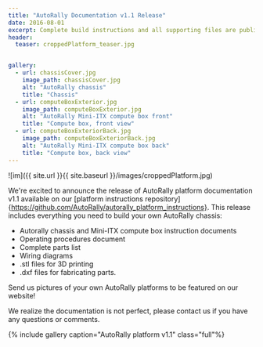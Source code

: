 ```yaml
---
title: "AutoRally Documentation v1.1 Release"
date: 2016-08-01
excerpt: Complete build instructions and all supporting files are publicly available! 
header:
  teaser: croppedPlatform_teaser.jpg


gallery:
  - url: chassisCover.jpg
    image_path: chassisCover.jpg
    alt: "AutoRally chassis"
    title: "Chassis"
  - url: computeBoxExterior.jpg
    image_path: computeBoxExterior.jpg
    alt: "AutoRally Mini-ITX compute box front"
    title: "Compute box, front view"
  - url: computeBoxExteriorBack.jpg
    image_path: computeBoxExteriorBack.jpg
    alt: "AutoRally Mini-ITX compute box back"
    title: "Compute box, back view"
---
```


![im]({{ site.url }}{{ site.baseurl }}/images/croppedPlatform.jpg)

We're excited to announce the release of AutoRally platform documentation v1.1 available on our [platform instructions repository]{https://github.com/AutoRally/autorally_platform_instructions}. This release includes everything you need to build your own AutoRally chassis:

- Autorally chassis and Mini-ITX compute box instruction documents
- Operating procedures document
- Complete parts list
- Wiring diagrams
- .stl files for 3D printing
- .dxf files for fabricating parts.

Send us pictures of your own AutoRally platforms to be featured on our website!

We realize the documentation is not perfect, please contact us if you have any questions or comments.

{% include gallery caption="AutoRally platform v1.1" class="full"%}